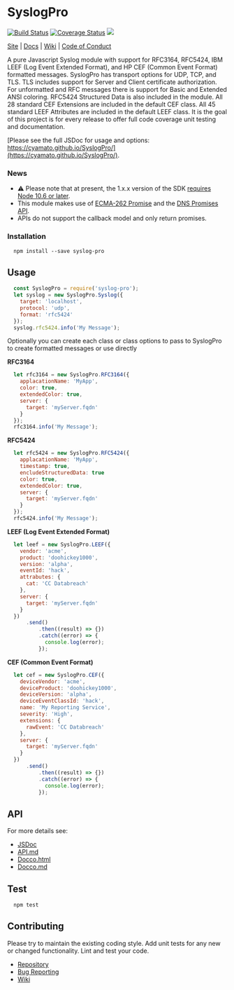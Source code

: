 SyslogPro
=========
[![Build Status](https://travis-ci.org/cyamato/SyslogPro.svg?branch=master)](https://travis-ci.org/cyamato/SyslogPro) 
[![Coverage Status](https://coveralls.io/repos/github/cyamato/SyslogPro/badge.svg?branch=master)](https://coveralls.io/github/cyamato/SyslogPro?branch=master)
![](https://img.shields.io/dub/l/vibe-d.svg?style=flat)

[Site](https://github.com/cyamato/SyslogPro) |
[Docs](https://cyamato.github.io/SyslogPro/) |
[Wiki](https://github.com/cyamato/SyslogPro/wiki "Changelog, Roadmap, etc.") |
[Code of Conduct](https://js.foundation/community/code-of-conduct)

A pure Javascript Syslog module with support for RFC3164, RFC5424, IBM LEEF 
(Log Event Extended Format), and HP CEF (Common Event Format) formatted 
messages. SyslogPro has transport options for UDP, TCP, and TLS. TLS includes 
support for Server and Client certificate authorization. For unformatted and 
RFC messages there is support for Basic and Extended ANSI coloring. RFC5424 
Structured Data is also included in the module. All 28 standard CEF Extensions 
are included in the default CEF class. All 45 standard LEEF Attributes are 
included in the default LEEF class. It is the goal of this project is for 
every release to offer full code coverage unit testing and documentation. 

[Please see the full JSDoc for usage and options: 
https://cyamato.github.io/SyslogPro/](https://cyamato.github.io/SyslogPro/).

### News
* ⚠ Please note that at present, the 1.x.x version of the SDK 
[requires Node 10.6 or later](https://github.com/nodejs/LTS). 
* This module makes use of [ECMA-262 Promise](https://developer.mozilla.org/en-US/docs/Web/JavaScript/Reference/Global_Objects/Promise)
and the [DNS Promises API](https://nodejs.org/api/dns.html#dns_dns_promises_api). 
* APIs do not support the callback model and only return promises.

### Installation
```shell
  npm install --save syslog-pro
```

## Usage
```js
  const SyslogPro = require('syslog-pro');
  let syslog = new SyslogPro.Syslog({
    target: 'localhost',
    protocol: 'udp',
    format: 'rfc5424'
  });
  syslog.rfc5424.info('My Message');
```
Optionally you can create each class or class options to pass to SyslogPro to 
create formatted messages or use directly
  
**RFC3164**
```js
  let rfc3164 = new SyslogPro.RFC3164({
    applacationName: 'MyApp',
    color: true,
    extendedColor: true,
    server: {
      target: 'myServer.fqdn'
    }
  });
  rfc3164.info('My Message');
```

**RFC5424**
```js
  let rfc5424 = new SyslogPro.RFC5424({
    applacationName: 'MyApp',
    timestamp: true,
    encludeStructuredData: true
    color: true,
    extendedColor: true,
    server: {
      target: 'myServer.fqdn'
    }
  });
  rfc5424.info('My Message');
```

**LEEF (Log Event Extended Format)**
```js
  let leef = new SyslogPro.LEEF({
    vendor: 'acme',
    product: 'doohickey1000',
    version: 'alpha',
    eventId: 'hack',
    attrabutes: {
      cat: 'CC Databreach'
    },
    server: {
      target: 'myServer.fqdn'
    }
  })
      .send()
          .then((result) => {})
          .catch((error) => {
            console.log(error);
          });
```

**CEF (Common Event Format)**
```js
  let cef = new SyslogPro.CEF({
    deviceVendor: 'acme',
    deviceProduct: 'doohickey1000',
    deviceVersion: 'alpha',
    deviceEventClassId: 'hack',
    name: 'My Reporting Service',
    severity: 'High',
    extensions: {
      rawEvent: 'CC Databreach'
    },
    server: {
      target: 'myServer.fqdn'
    }
  })
      .send()
          .then((result) => {})
          .catch((error) => {
            console.log(error);
          });
```

## API
For more details see:
* [JSDoc](https://cyamato.github.io/SyslogPro/) 
* [API.md](./docs/api.md)
* [Docco.html](./docs/docco/index.html)
* [Docco.md](./docs/docco/README.md)

## Test
```shell
  npm test
```

## Contributing

Please try to maintain the existing coding style. Add unit tests for any new or 
changed functionality. Lint and test your code.

* [Repository](https://github.com/cyamato/SyslogPro.git)
* [Bug Reporting](https://github.com/cyamato/SyslogPro/issues)
* [Wiki](https://github.com/cyamato/SyslogPro/wiki)